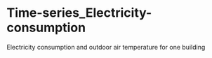 # Time-series_Electricity-consumption
Electricity consumption and outdoor air temperature for one building 
